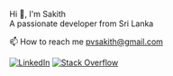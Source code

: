 Hi 👋, I'm Sakith<br>
A passionate developer from Sri Lanka

📫 How to reach me pvsakith@gmail.com

[![LinkedIn](https://img.shields.io/badge/LinkedIn-%230077B5.svg?logo=linkedin&logoColor=white)](https://linkedin.com/in/sakith-banmitha-7bbb79222) [![Stack Overflow](https://img.shields.io/badge/-Stackoverflow-FE7A16?logo=stack-overflow&logoColor=white)](https://stackoverflow.com/users/11873615) 

<!--- # 📊 GitHub Stats:
![](https://github-readme-stats.vercel.app/api?username=cliffniff&theme=dark&hide_border=true&include_all_commits=false&count_private=false)<br/>
![](https://github-readme-streak-stats.herokuapp.com/?user=cliffniff&theme=dark&hide_border=true)<br/>
![](https://github-readme-stats.vercel.app/api/top-langs/?username=cliffniff&theme=dark&hide_border=true&include_all_commits=false&count_private=false&layout=compact) -->

<!-- ## 💰 You can help me by Donating
[![BuyMeACoffee](https://img.shields.io/badge/Buy%20Me%20a%20Coffee-ffdd00?style=for-the-badge&logo=buy-me-a-coffee&logoColor=black)](https://buymeacoffee.com/cliffniff) [![Ko-Fi](https://img.shields.io/badge/Ko--fi-F16061?style=for-the-badge&logo=ko-fi&logoColor=white)](https://ko-fi.com/cliffniff) -->

